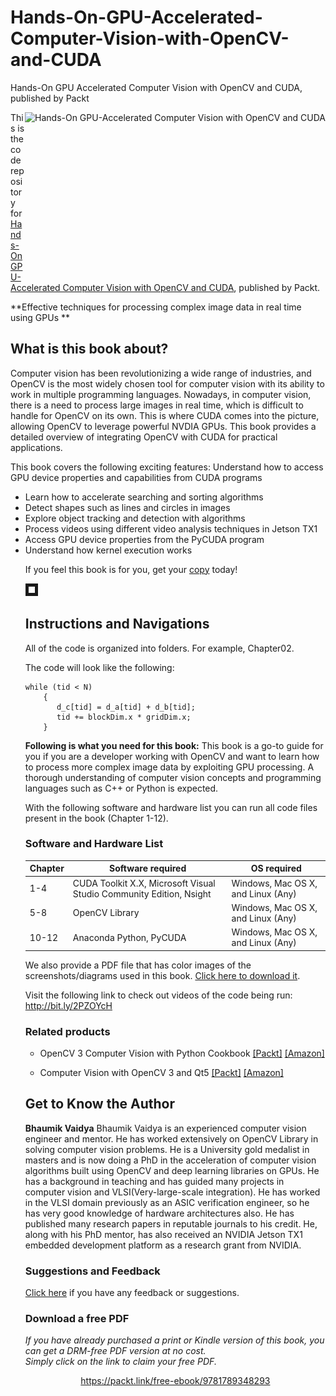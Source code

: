 


# Hands-On-GPU-Accelerated-Computer-Vision-with-OpenCV-and-CUDA
Hands-On GPU Accelerated Computer Vision with OpenCV and CUDA, published by Packt

<a href="https://www.packtpub.com/application-development/hands-gpu-accelerated-computer-vision-opencv-and-cuda?utm_source=github&utm_medium=repository&utm_campaign=9781789348293 "><img src="https://d255esdrn735hr.cloudfront.net/sites/default/files/imagecache/ppv4_main_book_cover/cover%20-%20Copy_10995.png" alt="Hands-On GPU-Accelerated Computer Vision with OpenCV and CUDA" height="256px" align="right"></a>

This is the code repository for [Hands-On GPU-Accelerated Computer Vision with OpenCV and CUDA](https://www.packtpub.com/application-development/hands-gpu-accelerated-computer-vision-opencv-and-cuda?utm_source=github&utm_medium=repository&utm_campaign=9781789348293 ), published by Packt.

**Effective techniques for processing complex image data in real time using GPUs	**

## What is this book about?
Computer vision has been revolutionizing a wide range of industries, and OpenCV is the most widely chosen tool for computer vision with its ability to work in multiple programming languages. Nowadays, in computer vision, there is a need to process large images in real time, which is difficult to handle for OpenCV on its own. This is where CUDA comes into the picture, allowing OpenCV to leverage powerful NVDIA GPUs. This book provides a detailed overview of integrating OpenCV with CUDA for practical applications.

This book covers the following exciting features:
Understand how to access GPU device properties and capabilities from CUDA programs
<ul>
    <li>Learn how to accelerate searching and sorting algorithms</li>
    
<li>Detect shapes such as lines and circles in images</li>

<li>Explore object tracking and detection with algorithms</li>

<li>Process videos using different video analysis techniques in Jetson TX1</li>

<li>Access GPU device properties from the PyCUDA program</li>

<li>Understand how kernel execution works </li>

If you feel this book is for you, get your [copy](https://www.amazon.com/dp/1789348293) today!

<a href="https://www.packtpub.com/?utm_source=github&utm_medium=banner&utm_campaign=GitHubBanner"><img src="https://raw.githubusercontent.com/PacktPublishing/GitHub/master/GitHub.png" 
alt="https://www.packtpub.com/" border="5" /></a>

## Instructions and Navigations
All of the code is organized into folders. For example, Chapter02.

The code will look like the following:
```
while (tid < N)
    {
       d_c[tid] = d_a[tid] + d_b[tid];
       tid += blockDim.x * gridDim.x;
    }
```

**Following is what you need for this book:**
This book is a go-to guide for you if you are a developer working with OpenCV and want to learn how to process more complex image data by exploiting GPU processing. A thorough understanding of computer vision concepts and programming languages such as C++ or Python is expected.

With the following software and hardware list you can run all code files present in the book (Chapter 1-12).
### Software and Hardware List
| Chapter | Software required | OS required |
| -------- | ------------------------------------ | ----------------------------------- |
| 1-4 | CUDA Toolkit X.X, Microsoft Visual Studio Community Edition, Nsight | Windows, Mac OS X, and Linux (Any) |
| 5-8 | OpenCV Library | Windows, Mac OS X, and Linux (Any) |
| 10-12 | Anaconda Python, PyCUDA | Windows, Mac OS X, and Linux (Any) |


We also provide a PDF file that has color images of the screenshots/diagrams used in this book. [Click here to download it](https://www.packtpub.com/sites/default/files/downloads/978-1-78934-829-3_ColorImages.pdf).

Visit the following link to check out videos of the code being run: http://bit.ly/2PZOYcH

### Related products
* OpenCV 3 Computer Vision with Python Cookbook [[Packt]](https://www.packtpub.com/application-development/opencv-3-computer-vision-python-cookbook?utm_source=github&utm_medium=repository&utm_campaign=) [[Amazon]](https://www.amazon.com/dp/1788474449)

* Computer Vision with OpenCV 3 and Qt5 [[Packt]](https://www.packtpub.com/application-development/computer-vision-opencv-3-and-qt5?utm_source=github&utm_medium=repository&utm_campaign=9781788472395 ) [[Amazon]](https://www.amazon.com/dp/178847239X)


## Get to Know the Author
**Bhaumik Vaidya**
Bhaumik Vaidya is an experienced computer vision engineer and mentor. He has worked extensively on OpenCV Library in solving computer vision problems. He is a University gold medalist in masters and is now doing a PhD in the acceleration of computer vision algorithms built using OpenCV and deep learning libraries on GPUs. He has a background in teaching and has guided many projects in computer vision and VLSI(Very-large-scale integration). He has worked in the VLSI domain previously as an ASIC verification engineer, so he has very good knowledge of hardware architectures also. He has published many research papers in reputable journals to his credit. He, along with his PhD mentor, has also received an NVIDIA Jetson TX1 embedded development platform as a research grant from NVIDIA.



### Suggestions and Feedback
[Click here](https://docs.google.com/forms/d/e/1FAIpQLSdy7dATC6QmEL81FIUuymZ0Wy9vH1jHkvpY57OiMeKGqib_Ow/viewform) if you have any feedback or suggestions.


### Download a free PDF

 <i>If you have already purchased a print or Kindle version of this book, you can get a DRM-free PDF version at no cost.<br>Simply click on the link to claim your free PDF.</i>
<p align="center"> <a href="https://packt.link/free-ebook/9781789348293">https://packt.link/free-ebook/9781789348293 </a> </p>